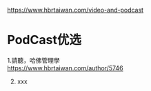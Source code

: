 https://www.hbrtaiwan.com/video-and-podcast    

#  PodCast优选     

1.請聽，哈佛管理學      
https://www.hbrtaiwan.com/author/5746              


2. xxx    

